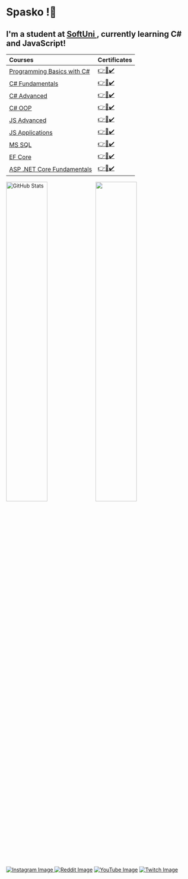 <h1>
  Spasko !👋
</h1>

<h2>
  I'm a student at <a href="https://softuni.bg" > SoftUni </a>, currently learning C# and JavaScript!
</h2>

|Courses|Certificates|
|:---|:---|
|<a href="https://softuni.bg/trainings/3503/programming-basics-with-csharp-september-2021" > Programming Basics with C# </a>| <a href="https://softuni.bg/certificates/details/116444/6ed61e96"> 👉📜✔️</a> |
|<a href="https://softuni.bg/trainings/3606/programming-fundamentals-with-csharp-january-2022" > C# Fundamentals </a>| <a href="https://softuni.bg/certificates/details/130200/4a296539"> 👉📜✔️</a> |
|<a href="https://softuni.bg/trainings/3699/csharp-advanced-may-2022" > C# Advanced </a>| <a href="https://softuni.bg/certificates/details/136291/1d340b5d"> 👉📜✔️</a> |
|<a href="https://softuni.bg/trainings/3700/csharp-oop-june-2022" > C# OOP </a>| <a href="https://softuni.bg/certificates/details/141076/1213f2ef"> 👉📜✔️</a> |
|<a href="https://softuni.bg/certificates/details/150118/7544bf9f" > JS Advanced </a>| <a href="https://softuni.bg/certificates/details/150118/7544bf9f"> 👉📜✔️</a> |
|<a href="https://softuni.bg/trainings/3847/js-applications-october-2022" > JS Applications </a>| <a href="https://softuni.bg/certificates/details/149942/1e2d8e6c"> 👉📜✔️</a> |
|<a href="https://softuni.bg/trainings/3965/ms-sql-january-2023" > MS SQL </a>| <a href="https://softuni.bg/certificates/details/157808/c9f07c82"> 👉📜✔️</a> |
|<a href="https://softuni.bg/trainings/3966/entity-framework-core-february-2023" > EF Core </a>| <a href="https://softuni.bg/certificates/details/164842/d6785f5e"> 👉📜✔️</a> |
|<a href="https://softuni.bg/trainings/4105/asp-net-fundamentals-may-2023" > ASP .NET Core Fundamentals </a>| <a href="https://softuni.bg/certificates/details/175388/979effe5"> 👉📜✔️</a> |

<a href="#"><img align="center" width="47%" src="https://github-readme-stats.vercel.app/api?username=SpaskoKatsarski&show_icons=true&theme=tokyonight&include_all_commits=true&hide_border=true" alt="GitHub Stats" /></a> <a href="#"><img align="center" width="47%" src="https://github-readme-stats.vercel.app/api/top-langs/?username=SpaskoKatsarski&layout=compact&theme=tokyonight&hide_border=true" /></a>

<a href="https://www.instagram.com/patso067/" > <img src="https://img.shields.io/badge/Instagram-E4405F?style=for-the-badge&logo=instagram&logoColor=white" alt="Instagram Image"> </a> <a href="https://www.reddit.com/user/NotSyncK" > <img src="https://img.shields.io/badge/Reddit-FF4500?style=for-the-badge&logo=reddit&logoColor=white" alt="Reddit Image"></a> <a href="https://www.youtube.com/channel/UCPgsGPTyf6FW8N5zSRBBtfA" > <img src="https://img.shields.io/badge/YouTube-FF0000?style=for-the-badge&logo=youtube&logoColor=white" alt="YouTube Image"></a> <a href="https://www.twitch.tv/notsynck" > <img src="https://img.shields.io/badge/Twitch-9146FF?style=for-the-badge&logo=twitch&logoColor=white" alt="Twitch Image"></a>
